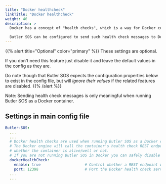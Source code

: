 ```yaml
---
title: "Docker healthcheck"
linkTitle: "Docker healthcheck"
weight: 40
description: >
  Docker has a concept of "health checks", which is a way for Docker containers to tell the Docker runtime engine that the container is alive and well.

  Butler SOS can be configured to send such health check messages to Docker.
---
```


{{% alert title="Optional" color="primary" %}}
These settings are optional.

If you don't need this feature just disable it and leave the default values in the config as they are.

Do note though that Butler SOS expects the configuration properties below to exist in the config file, but will *ignore their values* if the related features are disabled.
{{% /alert %}}

Note: Sending health check messages is only meaningful when running Butler SOS as a Docker container.

## Settings in main config file

```yaml
Butler-SOS:
  ...
  ...
  # Docker health checks are used when running Butler SOS as a Docker container. 
  # The Docker engine will call the container's health check REST endpoint with a set interval to determine
  # whether the container is alive/well or not.
  # If you are not running Butler SOS in Docker you can safely disable this feature. 
  dockerHealthCheck:
    enable: true                    # Control whether a REST endpoint will be set up to serve Docker health check messages
    port: 12398                     # Port the Docker health check service runs on (if enabled)
  ...
  ...
```
